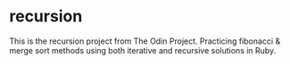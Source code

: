 # recursion

This is the recursion project from The Odin Project. Practicing fibonacci & merge sort methods using both iterative and recursive solutions in Ruby. 